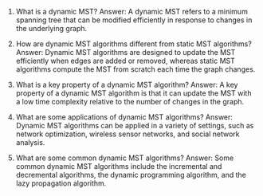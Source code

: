 1. What is a dynamic MST?
Answer: A dynamic MST refers to a minimum spanning tree that can be modified efficiently in response to changes in the underlying graph.

2. How are dynamic MST algorithms different from static MST algorithms?
Answer: Dynamic MST algorithms are designed to update the MST efficiently when edges are added or removed, whereas static MST algorithms compute the MST from scratch each time the graph changes.

3. What is a key property of a dynamic MST algorithm?
Answer: A key property of a dynamic MST algorithm is that it can update the MST with a low time complexity relative to the number of changes in the graph.

4. What are some applications of dynamic MST algorithms?
Answer: Dynamic MST algorithms can be applied in a variety of settings, such as network optimization, wireless sensor networks, and social network analysis.

5. What are some common dynamic MST algorithms?
Answer: Some common dynamic MST algorithms include the incremental and decremental algorithms, the dynamic programming algorithm, and the lazy propagation algorithm.